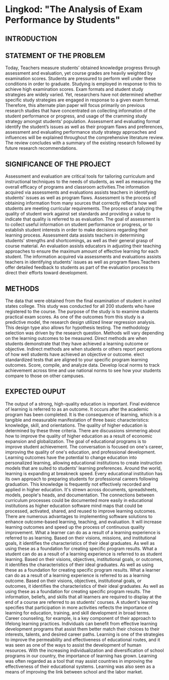 # Lingkod: "The Analysis of Exam Performance by Students"

## INTRODUCTION


## STATEMENT OF THE PROBLEM
Today, Teachers measure students’ obtained knowledge progress through assessment and evaluation, yet course grades are heavily weighted by examination scores. Students are pressured to perform well under these conditions in order to graduate. Studying is employed in response to this to achieve high examination scores. Exam formats and student study strategies are widely varied. Yet, researchers have not determined whether specific study strategies are engaged in response to a given exam format. Therefore, this alternate plan paper will focus primarily on previous research studies that have concentrated on collecting information of the student performance or progress, and usage of the cramming study strategy amongst students’ population. Assessment and evaluating format identify the student’s issues as well as their program flaws and preferences, assessment and evaluating performance study strategy approaches and influences will be explained throughout the comprehensive literature review. The review concludes with a summary of the existing research followed by future research recommendations.


## SIGNIFICANCE OF THE PROJECT
Assessment and evaluation are critical tools for tailoring curriculum and instructional techniques to the needs of students, as well as measuring the overall efficacy of programs and classroom activities.The information acquired via assessments and evaluations assists teachers in identifying students' issues as well as program flaws. Assessment is the process of obtaining information from many sources that correctly reflects how well students are meeting curricular requirements. The process of analyzing the quality of student work against set standards and providing a value to indicate that quality is referred to as evaluation.
The goal of assessment is to collect useful information on student performance or progress, or to establish student interests in order to make decisions regarding their learning process. Assessment data assists teachers in determining students' strengths and shortcomings, as well as their general grasp of course material. An evaluation assists educators in adjusting their teaching approaches to ensure the maximum amount of effective learning for each student.  The information acquired via assessments and evaluations assists teachers in identifying students' issues as well as program flaws.Teachers offer detailed feedback to students as part of the evaluation process to direct their efforts toward development.


## METHODS
The data that were obtained from the final examination of student in united states college. This study was conducted for all 200 students who have registered to the course. The purpose of the study is to examine students practical exam scores. As one of the outcomes from this study is a predictive model, 
the research design utilized linear regression analysis. This design type also allows for 
hypothesis testing. The methodology selection was driven by the research question. Methods will vary depending on the learning outcomes to be measured.  Direct methods are when students demonstrate that they have achieved a learning outcome or objective.  Indirect methods are when students or others report perceptions of how well students have achieved an objective or outcome. elect standardized tests that are aligned to your specific program learning outcomes. Score, compile, and analyze data. Develop local norms to track achievement across time and use national norms to see how your students compare to those on other campuses.

## EXPECTED OUPUT
The output of a strong, high-quality education is important. Final evidence of learning is referred to as an outcome. It occurs after the academic program has been completed. It is the consequence of learning, which is a tangible and measurable manifestation of three basic characteristics: knowledge, skill, and orientations. The quality of higher education is determined by these three criteria. There are discussions simmering about how to improve the quality of higher education as a result of economic expansion and globalization. The goal of educational programs is to improve student achievement. The conversation is focused on one's career, improving the quality of one's education, and professional development.
Learning outcomes have the potential to change education into personalized learning, allowing educational institutions to create instruction models that are suited to students' learning preferences. Around the world, learning is expanding at breakneck speed. Every educational institution has its own approach to preparing students for professional careers following graduation. This knowledge is frequently not effectively recorded and applied in higher education. It's strewn across documents, spreadsheets, models, people's heads, and documentation. The connections between curriculum processes could be documented more easily in educational institutions as higher education software mind maps that could be processed, activated, shared, and reused to improve learning outcomes. There are numerous advantages to implementing software solutions to enhance outcome-based learning, teaching, and evaluation. It will increase learning outcomes and speed up the process of continuous quality improvement.
What a learner can do as a result of a learning experience is referred to as learning. Based on their visions, missions, and institutional goals, it identifies the characteristics of their ideal graduates. As well as using these as a foundation for creating specific program results. What a student can do as a result of a learning experience is referred to as student learning. Based on their visions, objectives, institutional goals, or outcomes, it identifies the characteristics of their ideal graduates. As well as using these as a foundation for creating specific program results. What a learner can do as a result of a learning experience is referred to as a learning outcome. Based on their visions, objectives, institutional goals, or outcomes, it identifies the characteristics of their ideal graduates. As well as using these as a foundation for creating specific program results. The information, beliefs, and skills that all learners are required to display at the end of a course are referred to as students' courses.
A student's learning specifies that participation in more activities reflects the importance of learning for education, training, and skill development in broad terms. Career counseling, for example, is a key component of their approach to lifelong learning practices. Individuals can benefit from effective learning development programs that assist them better match their choices to their interests, talents, and desired career paths.
Learning is one of the strategies to improve the permeability and effectiveness of educational routes, and it was seen as one of the ways to assist the development of human resources. With the increasing individualization and diversification of school programs in our country, the importance of learning has grown. Learning was often regarded as a tool that may assist countries in improving the effectiveness of their educational systems. Learning was also seen as a means of improving the link between school and the labor market.

